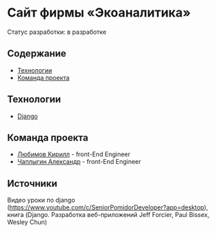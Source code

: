 # Сайт фирмы «Экоаналитика»
Статус разработки: в разработке

## Содержание
- [Технологии](#технологии)
- [Команда проекта](#команда-проекта)

## Технологии
- [Django](https://www.djangoproject.com/)

## Команда проекта
- [Любимов Кирилл](https://t.me/LubimovKirill) - front-End Engineer
- [Чаплыгин Александр]() - front-End Engineer

## Источники
Видео уроки по django (https://www.youtube.com/c/SeniorPomidorDeveloper?app=desktop), 
книга (Django. Разработка веб-приложений Jeff Forcier, Paul Bissex, Wesley Chun)